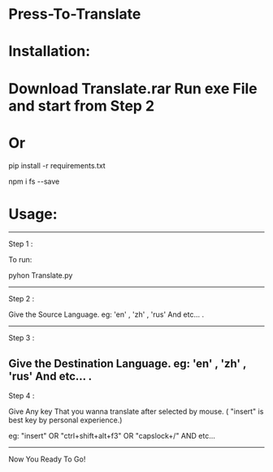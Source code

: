 # Press-To-Translate

# Installation:

# Download Translate.rar Run exe File and start from Step 2

# Or

pip install -r requirements.txt

npm i fs --save


# Usage:

-------------------------

Step 1 :

To run:

pyhon Translate.py  

-------------------------

Step 2 :

Give the Source Language. eg: 'en' , 'zh' , 'rus'  And etc... .

-------------------------
Step 3 :

Give the Destination Language. eg: 'en' , 'zh' , 'rus'  And etc... .
-------------------------

Step 4 :

Give Any key That you wanna translate after selected by mouse. ( "insert" is best key by personal experience.)

eg:  "insert" OR "ctrl+shift+alt+f3"  OR "capslock+/" AND etc...

-------------------------

Now You Ready To Go!
